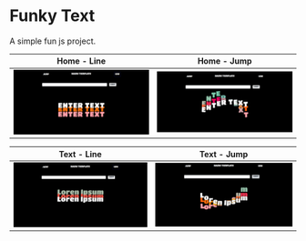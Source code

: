 # Funky Text

A simple fun js project.

| Home - Line | Home - Jump |
| --- | --- |
| ![screenshot](images/screens/screens1.png) | ![screenshot](images/screens/screens4.png) |

| Text - Line | Text - Jump |
| --- | --- |
| ![screenshot](images/screens/screens2.png) | ![screenshot](images/screens/screens5.png) |
